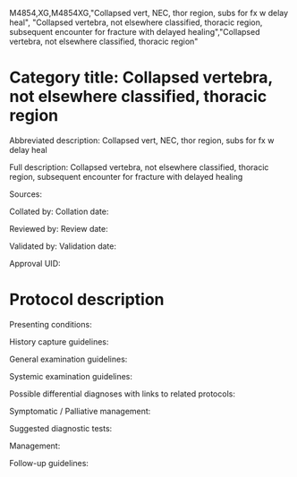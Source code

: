 M4854,XG,M4854XG,"Collapsed vert, NEC, thor region, subs for fx w delay heal", "Collapsed vertebra, not elsewhere classified, thoracic region, subsequent encounter for fracture with delayed healing","Collapsed vertebra, not elsewhere classified, thoracic region"
# Category title: Collapsed vertebra, not elsewhere classified, thoracic region

Abbreviated description: Collapsed vert, NEC, thor region, subs for fx w delay heal

Full description: Collapsed vertebra, not elsewhere classified, thoracic region, subsequent encounter for fracture with delayed healing

Sources:

Collated by:
Collation date:

Reviewed by:
Review date:

Validated by:
Validation date:

Approval UID:

# Protocol description

Presenting conditions:

History capture guidelines:

General examination guidelines:

Systemic examination guidelines:

Possible differential diagnoses with links to related protocols:

Symptomatic / Palliative management:

Suggested diagnostic tests:

Management:

Follow-up guidelines:
